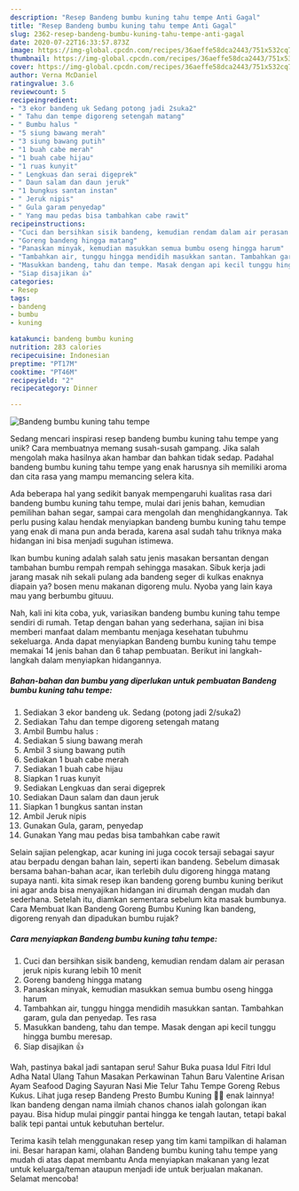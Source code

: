 ```yaml
---
description: "Resep Bandeng bumbu kuning tahu tempe Anti Gagal"
title: "Resep Bandeng bumbu kuning tahu tempe Anti Gagal"
slug: 2362-resep-bandeng-bumbu-kuning-tahu-tempe-anti-gagal
date: 2020-07-22T16:33:57.873Z
image: https://img-global.cpcdn.com/recipes/36aeffe58dca2443/751x532cq70/bandeng-bumbu-kuning-tahu-tempe-foto-resep-utama.jpg
thumbnail: https://img-global.cpcdn.com/recipes/36aeffe58dca2443/751x532cq70/bandeng-bumbu-kuning-tahu-tempe-foto-resep-utama.jpg
cover: https://img-global.cpcdn.com/recipes/36aeffe58dca2443/751x532cq70/bandeng-bumbu-kuning-tahu-tempe-foto-resep-utama.jpg
author: Verna McDaniel
ratingvalue: 3.6
reviewcount: 5
recipeingredient:
- "3 ekor bandeng uk Sedang potong jadi 2suka2"
- " Tahu dan tempe digoreng setengah matang"
- " Bumbu halus "
- "5 siung bawang merah"
- "3 siung bawang putih"
- "1 buah cabe merah"
- "1 buah cabe hijau"
- "1 ruas kunyit"
- " Lengkuas dan serai digeprek"
- " Daun salam dan daun jeruk"
- "1 bungkus santan instan"
- " Jeruk nipis"
- " Gula garam penyedap"
- " Yang mau pedas bisa tambahkan cabe rawit"
recipeinstructions:
- "Cuci dan bersihkan sisik bandeng, kemudian rendam dalam air perasan jeruk nipis kurang lebih 10 menit"
- "Goreng bandeng hingga matang"
- "Panaskan minyak, kemudian masukkan semua bumbu oseng hingga harum"
- "Tambahkan air, tunggu hingga mendidih masukkan santan. Tambahkan garam, gula dan penyedap. Tes rasa"
- "Masukkan bandeng, tahu dan tempe. Masak dengan api kecil tunggu hingga bumbu meresap."
- "Siap disajikan 👍"
categories:
- Resep
tags:
- bandeng
- bumbu
- kuning

katakunci: bandeng bumbu kuning 
nutrition: 283 calories
recipecuisine: Indonesian
preptime: "PT17M"
cooktime: "PT46M"
recipeyield: "2"
recipecategory: Dinner

---
```



![Bandeng bumbu kuning tahu tempe](https://img-global.cpcdn.com/recipes/36aeffe58dca2443/751x532cq70/bandeng-bumbu-kuning-tahu-tempe-foto-resep-utama.jpg)

Sedang mencari inspirasi resep bandeng bumbu kuning tahu tempe yang unik? Cara membuatnya memang susah-susah gampang. Jika salah mengolah maka hasilnya akan hambar dan bahkan tidak sedap. Padahal bandeng bumbu kuning tahu tempe yang enak harusnya sih memiliki aroma dan cita rasa yang mampu memancing selera kita.

Ada beberapa hal yang sedikit banyak mempengaruhi kualitas rasa dari bandeng bumbu kuning tahu tempe, mulai dari jenis bahan, kemudian pemilihan bahan segar, sampai cara mengolah dan menghidangkannya. Tak perlu pusing kalau hendak menyiapkan bandeng bumbu kuning tahu tempe yang enak di mana pun anda berada, karena asal sudah tahu triknya maka hidangan ini bisa menjadi suguhan istimewa.

Ikan bumbu kuning adalah salah satu jenis masakan bersantan dengan tambahan bumbu rempah rempah sehingga masakan. Sibuk kerja jadi jarang masak nih sekali pulang ada bandeng seger di kulkas enaknya diapain ya? bosen menu makanan digoreng mulu. Nyoba yang lain kaya mau yang berbumbu gituuu.


Nah, kali ini kita coba, yuk, variasikan bandeng bumbu kuning tahu tempe sendiri di rumah. Tetap dengan bahan yang sederhana, sajian ini bisa memberi manfaat dalam membantu menjaga kesehatan tubuhmu sekeluarga. Anda dapat menyiapkan Bandeng bumbu kuning tahu tempe memakai 14 jenis bahan dan 6 tahap pembuatan. Berikut ini langkah-langkah dalam menyiapkan hidangannya.

<!--inarticleads1-->

##### Bahan-bahan dan bumbu yang diperlukan untuk pembuatan Bandeng bumbu kuning tahu tempe:

1. Sediakan 3 ekor bandeng uk. Sedang (potong jadi 2/suka2)
1. Sediakan  Tahu dan tempe digoreng setengah matang
1. Ambil  Bumbu halus :
1. Sediakan 5 siung bawang merah
1. Ambil 3 siung bawang putih
1. Sediakan 1 buah cabe merah
1. Sediakan 1 buah cabe hijau
1. Siapkan 1 ruas kunyit
1. Sediakan  Lengkuas dan serai digeprek
1. Sediakan  Daun salam dan daun jeruk
1. Siapkan 1 bungkus santan instan
1. Ambil  Jeruk nipis
1. Gunakan  Gula, garam, penyedap
1. Gunakan  Yang mau pedas bisa tambahkan cabe rawit


Selain sajian pelengkap, acar kuning ini juga cocok tersaji sebagai sayur atau berpadu dengan bahan lain, seperti ikan bandeng. Sebelum dimasak bersama bahan-bahan acar, ikan terlebih dulu digoreng hingga matang supaya nanti. kita simak resep ikan bandeng goreng bumbu kuning berikut ini agar anda bisa menyajikan hidangan ini dirumah dengan mudah dan sederhana. Setelah itu, diamkan sementara sebelum kita masak bumbunya. Cara Membuat Ikan Bandeng Goreng Bumbu Kuning Ikan bandeng, digoreng renyah dan dipadukan bumbu rujak? 

<!--inarticleads2-->

##### Cara menyiapkan Bandeng bumbu kuning tahu tempe:

1. Cuci dan bersihkan sisik bandeng, kemudian rendam dalam air perasan jeruk nipis kurang lebih 10 menit
1. Goreng bandeng hingga matang
1. Panaskan minyak, kemudian masukkan semua bumbu oseng hingga harum
1. Tambahkan air, tunggu hingga mendidih masukkan santan. Tambahkan garam, gula dan penyedap. Tes rasa
1. Masukkan bandeng, tahu dan tempe. Masak dengan api kecil tunggu hingga bumbu meresap.
1. Siap disajikan 👍


Wah, pastinya bakal jadi santapan seru! Sahur Buka puasa Idul Fitri Idul Adha Natal Ulang Tahun Masakan Perkawinan Tahun Baru Valentine Arisan Ayam Seafood Daging Sayuran Nasi Mie Telur Tahu Tempe Goreng Rebus Kukus. Lihat juga resep Bandeng Presto Bumbu Kuning 🐠🍒 enak lainnya! Ikan bandeng dengan nama ilmiah chanos chanos ialah golongan ikan payau. Bisa hidup mulai pinggir pantai hingga ke tengah lautan, tetapi bakal balik tepi pantai untuk kebutuhan bertelur. 

Terima kasih telah menggunakan resep yang tim kami tampilkan di halaman ini. Besar harapan kami, olahan Bandeng bumbu kuning tahu tempe yang mudah di atas dapat membantu Anda menyiapkan makanan yang lezat untuk keluarga/teman ataupun menjadi ide untuk berjualan makanan. Selamat mencoba!
